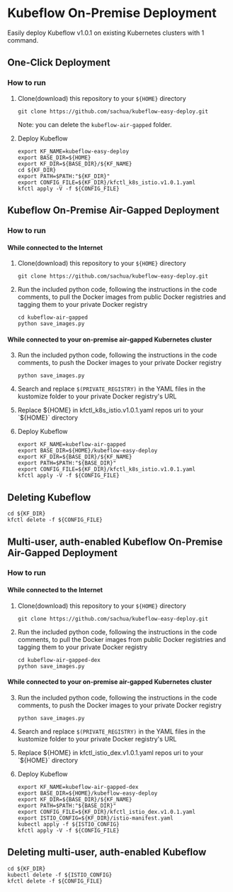 # Kubeflow On-Premise Deployment

Easily deploy Kubeflow v1.0.1 on existing Kubernetes clusters with 1 command.

## One-Click Deployment

### How to run

1. Clone(download) this repository to your `${HOME}` directory

    ```
    git clone https://github.com/sachua/kubeflow-easy-deploy.git
    ```
    
    Note: you can delete the `kubeflow-air-gapped` folder.

2. Deploy Kubeflow

    ```
    export KF_NAME=kubeflow-easy-deploy
    export BASE_DIR=${HOME}
    export KF_DIR=${BASE_DIR}/${KF_NAME}
    cd ${KF_DIR}
    export PATH=$PATH:"${KF_DIR}"
    export CONFIG_FILE=${KF_DIR}/kfctl_k8s_istio.v1.0.1.yaml
    kfctl apply -V -f ${CONFIG_FILE}
    ```

## Kubeflow On-Premise Air-Gapped Deployment

### How to run

#### While connected to the Internet

1. Clone(download) this repository to your `${HOME}` directory

    ```
    git clone https://github.com/sachua/kubeflow-easy-deploy.git
    ```
    
2. Run the included python code, following the instructions in the code comments, to pull the Docker images from public Docker registries and tagging them to your private Docker registry

    ```
    cd kubeflow-air-gapped
    python save_images.py
    ```
    
#### While connected to your on-premise air-gapped Kubernetes cluster

3. Run the included python code, following the instructions in the code comments, to push the Docker images to your private Docker registry

    ```
    python save_images.py
    ```
    
4. Search and replace `$(PRIVATE_REGISTRY)` in the YAML files in the kustomize folder to your private Docker registry's URL

5. Replace ${HOME} in kfctl_k8s_istio.v1.0.1.yaml repos uri to your `${HOME}` directory

6. Deploy Kubeflow

    ```
    export KF_NAME=kubeflow-air-gapped
    export BASE_DIR=${HOME}/kubeflow-easy-deploy
    export KF_DIR=${BASE_DIR}/${KF_NAME}
    export PATH=$PATH:"${BASE_DIR}"
    export CONFIG_FILE=${KF_DIR}/kfctl_k8s_istio.v1.0.1.yaml
    kfctl apply -V -f ${CONFIG_FILE}
    ```
## Deleting Kubeflow

```
cd ${KF_DIR}
kfctl delete -f ${CONFIG_FILE}
```



## Multi-user, auth-enabled Kubeflow On-Premise Air-Gapped Deployment

### How to run

#### While connected to the Internet

1. Clone(download) this repository to your `${HOME}` directory

    ```
    git clone https://github.com/sachua/kubeflow-easy-deploy.git
    ```
    
2. Run the included python code, following the instructions in the code comments, to pull the Docker images from public Docker registries and tagging them to your private Docker registry

    ```
    cd kubeflow-air-gapped-dex
    python save_images.py
    ```
    
#### While connected to your on-premise air-gapped Kubernetes cluster

3. Run the included python code, following the instructions in the code comments, to push the Docker images to your private Docker registry

    ```
    python save_images.py
    ```
    
4. Search and replace `$(PRIVATE_REGISTRY)` in the YAML files in the kustomize folder to your private Docker registry's URL

5. Replace ${HOME} in kfctl_istio_dex.v1.0.1.yaml repos uri to your `${HOME}` directory

6. Deploy Kubeflow

    ```
    export KF_NAME=kubeflow-air-gapped-dex
    export BASE_DIR=${HOME}/kubeflow-easy-deploy
    export KF_DIR=${BASE_DIR}/${KF_NAME}
    export PATH=$PATH:"${BASE_DIR}"
    export CONFIG_FILE=${KF_DIR}/kfctl_istio_dex.v1.0.1.yaml
    export ISTIO_CONFIG=${KF_DIR}/istio-manifest.yaml
    kubectl apply -f ${ISTIO_CONFIG}
    kfctl apply -V -f ${CONFIG_FILE}
    ```

## Deleting multi-user, auth-enabled Kubeflow

```
cd ${KF_DIR}
kubectl delete -f ${ISTIO_CONFIG}
kfctl delete -f ${CONFIG_FILE}
```
